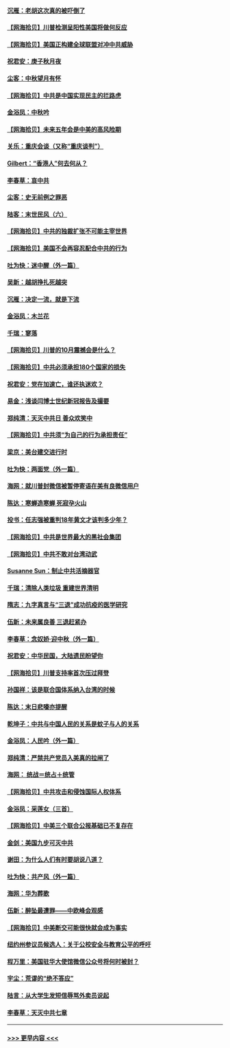 #### [沉雁：老胡这次真的被吓倒了](../pages/nsc993/n12449796.md?t=10040102) 
#### [【网海拾贝】川普检测呈阳性美国将做何反应](../pages/nsc993/n12449042.md?t=10040102) 
#### [【网海拾贝】美国正构建全球联盟对冲中共威胁](../pages/nsc993/n12446580.md?t=10040102) 
#### [祝君安：庚子秋月夜](../pages/nsc993/n12445870.md?t=10040102) 
#### [尘客：中秋望月有怀](../pages/nsc993/n12444632.md?t=10040102) 
#### [【网海拾贝】中共是中国实现民主的拦路虎](../pages/nsc993/n12443573.md?t=10040102) 
#### [金浴凤：中秋吟](../pages/nsc993/n12441773.md?t=10040102) 
#### [【网海拾贝】未来五年会是中美的高风险期](../pages/nsc993/n12440760.md?t=10040102) 
#### [关乐：重庆会谈（又称“重庆谈判”）](../pages/nsc993/n12437525.md?t=10040102) 
#### [Gilbert：“香港人”何去何从？](../pages/nsc993/n12435894.md?t=10040102) 
#### [李春草：哀中共](../pages/nsc993/n12435874.md?t=10040102) 
#### [尘客：史无前例之罪恶](../pages/nsc993/n12435762.md?t=10040102) 
#### [陆客：末世民风（六）](../pages/nsc993/n12435354.md?t=10040102) 
#### [【网海拾贝】中共的独裁扩张不可能主宰世界](../pages/nsc993/n12435151.md?t=10040102) 
#### [【网海拾贝】美国不会再容忍配合中共的行为](../pages/nsc993/n12433808.md?t=10040102) 
#### [吐为快：迷中醒（外一篇）](../pages/nsc993/n12433585.md?t=10040102) 
#### [吴新：越胡挣扎死越突](../pages/nsc993/n12433562.md?t=10040102) 
#### [沉雁：决定一流，就是下流](../pages/nsc993/n12432128.md?t=10040102) 
#### [金浴凤：木兰花](../pages/nsc993/n12432124.md?t=10040102) 
#### [千瑞：寥落](../pages/nsc993/n12432071.md?t=10040102) 
#### [【网海拾贝】川普的10月震撼会是什么？](../pages/nsc993/n12431624.md?t=10040102) 
#### [【网海拾贝】中共必须承担180个国家的损失](../pages/nsc993/n12428893.md?t=10040102) 
#### [祝君安：党在加速亡，谁还执迷欢？](../pages/nsc993/n12428652.md?t=10040102) 
#### [易金：浅谈闫博士世纪新冠报告及撮要](../pages/nsc993/n12426822.md?t=10040102) 
#### [郑纯清：天灭中共日 善众欢笑中](../pages/nsc993/n12426784.md?t=10040102) 
#### [【网海拾贝】中共须“为自己的行为承担责任”](../pages/nsc993/n12426067.md?t=10040102) 
#### [梁京：美台建交进行时](../pages/nsc993/n12424066.md?t=10040102) 
#### [吐为快：两面党（外一篇）](../pages/nsc993/n12424043.md?t=10040102) 
#### [海网：就川普封微信被暂停寄语在美有良微信用户](../pages/nsc993/n12424021.md?t=10040102) 
#### [陈达：寒蝉造寒蝉 死寂孕火山](../pages/nsc993/n12423958.md?t=10040102) 
#### [投书：任志强被重判18年黄文才该判多少年？](../pages/nsc993/n12423672.md?t=10040102) 
#### [【网海拾贝】中共是世界最大的黑社会集团](../pages/nsc993/n12423543.md?t=10040102) 
#### [【网海拾贝】中共不敢对台湾动武](../pages/nsc993/n12421418.md?t=10040102) 
#### [Susanne Sun：制止中共活摘器官](../pages/nsc993/n12419654.md?t=10040102) 
#### [千瑞：清除人类垃圾 重建世界清明](../pages/nsc993/n12419414.md?t=10040102) 
#### [隋志：九字真言与“三退”成功抗疫的医学研究](../pages/nsc993/n12419248.md?t=10040102) 
#### [伍新：未来属良善 三退赶紧办](../pages/nsc993/n12418496.md?t=10040102) 
#### [李春草：念奴娇·迎中秋（外一篇）](../pages/nsc993/n12418465.md?t=10040102) 
#### [祝君安：中华民国，大陆遗民盼望你](../pages/nsc993/n12418089.md?t=10040102) 
#### [【网海拾贝】川普支持率首次压过拜登](../pages/nsc993/n12418050.md?t=10040102) 
#### [孙国祥：该是联合国体系纳入台湾的时候](../pages/nsc993/n12417369.md?t=10040102) 
#### [陈达：末日悲嚎亦提醒](../pages/nsc993/n12416736.md?t=10040102) 
#### [乾坤子：中共与中国人民的关系是蚊子与人的关系](../pages/nsc993/n12416632.md?t=10040102) 
#### [金浴凤：人民吟（外一篇）](../pages/nsc993/n12416567.md?t=10040102) 
#### [郑纯清：严禁共产党员入美真的拉闸了](../pages/nsc993/n12416550.md?t=10040102) 
#### [海网： 统战＝统占＋统管](../pages/nsc993/n12416404.md?t=10040102) 
#### [【网海拾贝】中共攻击和侵蚀国际人权体系](../pages/nsc993/n12416250.md?t=10040102) 
#### [金浴凤：采莲女（三首）](../pages/nsc993/n12415517.md?t=10040102) 
#### [【网海拾贝】中美三个联合公报基础已不复存在](../pages/nsc993/n12415054.md?t=10040102) 
#### [金剑：美国九步可灭中共](../pages/nsc993/n12413183.md?t=10040102) 
#### [谢田：为什么人们有时要胡说八道？](../pages/nsc993/n12411861.md?t=10040102) 
#### [吐为快：共产风（外一篇）](../pages/nsc993/n12411761.md?t=10040102) 
#### [海网：华为葬歌](../pages/nsc993/n12410381.md?t=10040102) 
#### [伍新：醉坠最遭罪——中欧峰会观感](../pages/nsc993/n12410364.md?t=10040102) 
#### [【网海拾贝】中美断交可能很快就会成为事实](../pages/nsc993/n12409495.md?t=10040102) 
#### [纽约州参议员候选人：关于公校安全与教育公平的呼吁](../pages/nsc993/n12409228.md?t=10040102) 
#### [程万里：美国驻华大使馆微信公众号将何时被封？](../pages/nsc993/n12407397.md?t=10040102) 
#### [宇尘：荒谬的“绝不答应”](../pages/nsc993/n12407360.md?t=10040102) 
#### [陆言：从大学生发短信辱骂外卖员说起](../pages/nsc993/n12407285.md?t=10040102) 
#### [李春草：天灭中共七章](../pages/nsc993/n12406988.md?t=10040102) 

----
#### [ >>> 更早内容 <<< ](../indexes/nsc993-earlier.md)
